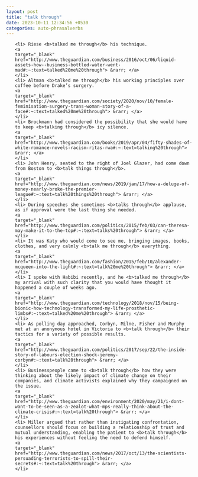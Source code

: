 ```yaml
---
layout: post
title: "talk through"
date: 2023-10-11 12:34:56 +0530
categories: auto-phrasalverbs
---
```

<ol>

    <li> Riese <b>talked me through</b> his technique.
    <a 
    target="_blank" 
    href="http://www.theguardian.com/business/2016/oct/06/liquid-assets-how--business-bottled-water-went-mad#:~:text=talked%20me%20through"> &rarr; </a>
    </li>
    <li> Altman <b>talked me through</b> his working principles over coffee before Drake’s surgery.
    <a 
    target="_blank" 
    href="http://www.theguardian.com/society/2020/nov/10/female-feminisation-surgery-trans-woman-story-of-a-face#:~:text=talked%20me%20through"> &rarr; </a>
    </li>
    <li> Brockmann had considered the possibility that she would have to keep <b>talking through</b> icy silence.
    <a 
    target="_blank" 
    href="http://www.theguardian.com/books/2019/apr/04/fifty-shades-of-white-romance-novels-racism-ritas-rwa#:~:text=talking%20through"> &rarr; </a>
    </li>
    <li> John Henry, seated to the right of Joel Glazer, had come down from Boston to <b>talk things through</b>.
    <a 
    target="_blank" 
    href="http://www.theguardian.com/news/2019/jan/17/how-a-deluge-of-money-nearly-broke-the-premier-league#:~:text=talk%20things%20through"> &rarr; </a>
    </li>
    <li> During speeches she sometimes <b>talks through</b> applause, as if approval were the last thing she needed.
    <a 
    target="_blank" 
    href="http://www.theguardian.com/politics/2015/feb/03/can-theresa-may-make-it-to-the-top#:~:text=talks%20through"> &rarr; </a>
    </li>
    <li> It was Katy who would come to see me, bringing images, books, clothes, and very calmly <b>talk me through</b> everything.
    <a 
    target="_blank" 
    href="http://www.theguardian.com/fashion/2015/feb/10/alexander-mcqueen-into-the-light#:~:text=talk%20me%20through"> &rarr; </a>
    </li>
    <li> I spoke with Habibi recently, and he <b>talked me through</b> my arrival with such clarity that you would have thought it happened a couple of weeks ago.
    <a 
    target="_blank" 
    href="http://www.theguardian.com/technology/2018/nov/15/being-bionic-how-technology-transformed-my-life-prosthetic-limbs#:~:text=talked%20me%20through"> &rarr; </a>
    </li>
    <li> As polling day approached, Corbyn, Milne, Fisher and Murphy met at an anonymous hotel in Victoria to <b>talk through</b> their tactics for a variety of possible results.
    <a 
    target="_blank" 
    href="http://www.theguardian.com/politics/2017/sep/22/the-inside-story-of-labours-election-shock-jeremy-corbyn#:~:text=talk%20through"> &rarr; </a>
    </li>
    <li> Businesspeople came to <b>talk through</b> how they were thinking about the likely impact of climate change on their companies, and climate activists explained why they campaigned on the issue.
    <a 
    target="_blank" 
    href="http://www.theguardian.com/environment/2020/may/21/i-dont-want-to-be-seen-as-a-zealot-what-mps-really-think-about-the-climate-crisis#:~:text=talk%20through"> &rarr; </a>
    </li>
    <li> Miller argued that rather than instigating confrontation, counsellors should focus on building a relationship of trust and mutual understanding, enabling the patient to <b>talk through</b> his experiences without feeling the need to defend himself.
    <a 
    target="_blank" 
    href="http://www.theguardian.com/news/2017/oct/13/the-scientists-persuading-terrorists-to-spill-their-secrets#:~:text=talk%20through"> &rarr; </a>
    </li>